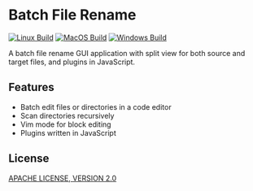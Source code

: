# Batch File Rename

[![Linux Build](https://github.com/caoccao/BatchFileRename/actions/workflows/linux_build.yml/badge.svg)](https://github.com/caoccao/BatchFileRename/actions/workflows/linux_build.yml) [![MacOS Build](https://github.com/caoccao/BatchFileRename/actions/workflows/macos_build.yml/badge.svg)](https://github.com/caoccao/BatchFileRename/actions/workflows/macos_build.yml) [![Windows Build](https://github.com/caoccao/BatchFileRename/actions/workflows/windows_build.yml/badge.svg)](https://github.com/caoccao/BatchFileRename/actions/workflows/windows_build.yml)

A batch file rename GUI application with split view for both source and target files, and plugins in JavaScript.

## Features

* Batch edit files or directories in a code editor
* Scan directories recursively
* Vim mode for block editing
* Plugins written in JavaScript

## License

[APACHE LICENSE, VERSION 2.0](LICENSE)
